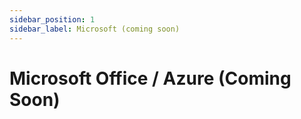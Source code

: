 ```yaml
---
sidebar_position: 1
sidebar_label: Microsoft (coming soon)
---
```


# Microsoft Office / Azure (Coming Soon)